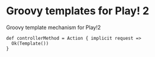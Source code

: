 # Groovy templates for Play! 2

Groovy template mechanism for Play!2

    def controllerMethod = Action { implicit request =>
      Ok(Template())
    }
